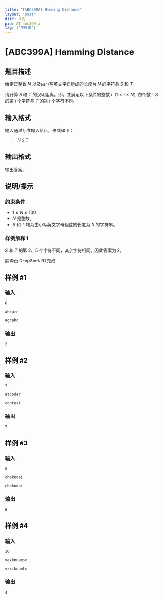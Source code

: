 ```yaml
---
title: "[ABC399A] Hamming Distance"
layout: "post"
diff: 入门
pid: AT_abc399_a
tag: ['字符串']
---
```


# [ABC399A] Hamming Distance

## 题目描述

[problemUrl]: https://atcoder.jp/contests/abc399/tasks/abc399_a

给定正整数 $N$ 以及由小写英文字母组成的长度为 $N$ 的字符串 $S$ 和 $T$。

请计算 $S$ 和 $T$ 的汉明距离。即，求满足以下条件的整数 $i$（$1 \leq i \leq N$）的个数：$S$ 的第 $i$ 个字符与 $T$ 的第 $i$ 个字符不同。


## 输入格式

输入通过标准输入给出，格式如下：

> $N$ $S$ $T$

## 输出格式

输出答案。

## 说明/提示

### 约束条件

- $1 \leq N \leq 100$
- $N$ 是整数。
- $S$ 和 $T$ 均为由小写英文字母组成的长度为 $N$ 的字符串。

### 样例解释 1

$S$ 和 $T$ 的第 2、5 个字符不同，其余字符相同。因此答案为 2。

翻译由 DeepSeek R1 完成

## 样例 #1

### 输入

```
6
abcarc
agcahc
```

### 输出

```
2
```

## 样例 #2

### 输入

```
7
atcoder
contest
```

### 输出

```
7
```

## 样例 #3

### 输入

```
8
chokudai
chokudai
```

### 输出

```
0
```

## 样例 #4

### 输入

```
10
vexknuampx
vzxikuamlx
```

### 输出

```
4
```

